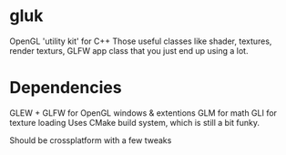 gluk
====

OpenGL 'utility kit' for C++
Those useful classes like shader, textures, render texturs, GLFW app class that you just end up using a lot.

Dependencies
====
GLEW + GLFW for OpenGL windows & extentions
GLM for math
GLI for texture loading
Uses CMake build system, which is still a bit funky.

Should be crossplatform with a few tweaks 
